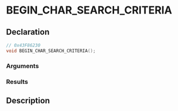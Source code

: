 # BEGIN_CHAR_SEARCH_CRITERIA

## Declaration
```cpp
// 0x43F86230
void BEGIN_CHAR_SEARCH_CRITERIA();
```

### Arguments

### Results

## Description
